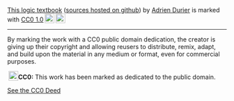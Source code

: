 
[This logic textbook](https://logic.durier.xyz/) ([sources hosted on github](https://github.com/adurier-courses/logic)) by [Adrien Durier](http://adrien.durier.xyz/) is marked with [CC0 1.0](https://creativecommons.org/publicdomain/zero/1.0/?ref=chooser-v1)<a href="https://creativecommons.org/publicdomain/zero/1.0/?ref=chooser-v1" target="_blank" rel="license noopener noreferrer" style="display:inline-block;"><img style="height:22px!important;margin-left:3px;vertical-align:text-bottom;" src="https://mirrors.creativecommons.org/presskit/icons/cc.svg?ref=chooser-v1" alt=""><img style="height:22px!important;margin-left:3px;vertical-align:text-bottom;" src="https://mirrors.creativecommons.org/presskit/icons/zero.svg?ref=chooser-v1" alt=""></a>

___
By marking the work with a CC0 public domain dedication, the creator is giving up their copyright and allowing reusers to distribute, remix, adapt, and build upon the material in any medium or format, even for commercial purposes.

<img style="height:22px!important;margin-left:3px;vertical-align:text-bottom;" src="https://mirrors.creativecommons.org/presskit/icons/zero.svg?ref=chooser-v1" alt="">**CC0:** This work has been marked as dedicated to the public domain.

[See the CC0 Deed](https://creativecommons.org/publicdomain/zero/1.0/?ref=chooser-v1)